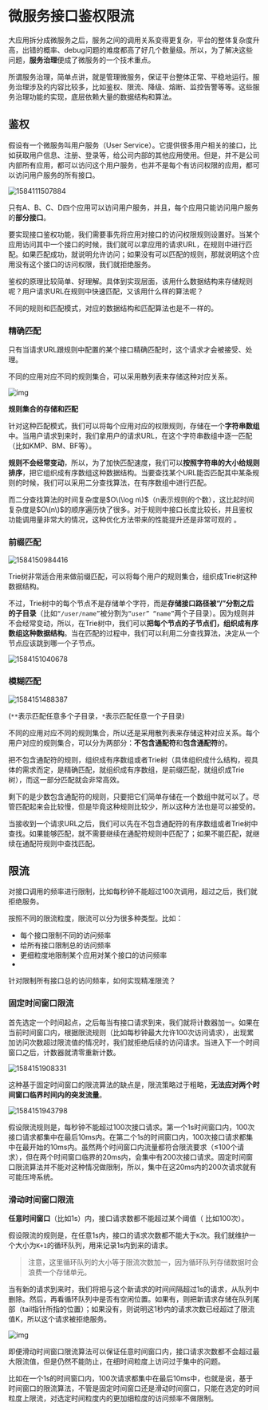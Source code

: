 # 微服务接口鉴权限流

大应用拆分成微服务之后，服务之间的调用关系变得更复杂，平台的整体复杂度升高，出错的概率、debug问题的难度都高了好几个数量级。所以，为了解决这些问题，**服务治理**便成了微服务的一个技术重点。

所谓服务治理，简单点讲，就是管理微服务，保证平台整体正常、平稳地运行。服务治理涉及的内容比较多，比如鉴权、限流、降级、熔断、监控告警等等。这些服务治理功能的实现，底层依赖大量的数据结构和算法。

## 鉴权

假设有一个微服务叫用户服务（User Service）。它提供很多用户相关的接口，比如获取用户信息、注册、登录等，给公司内部的其他应用使用。但是，并不是公司内部所有应用，都可以访问这个用户服务，也并不是每个有访问权限的应用，都可以访问用户服务的所有接口。

![1584111507884](wei-fu-wu-jie-kou-jian-quan-xian-liu.assets/1584111507884.png)

只有A、B、C、D四个应用可以访问用户服务，并且，每个应用只能访问用户服务的**部分接口**。

要实现接口鉴权功能，我们需要事先将应用对接口的访问权限规则设置好。当某个应用访问其中一个接口的时候，我们就可以拿应用的请求URL，在规则中进行匹配。如果匹配成功，就说明允许访问；如果没有可以匹配的规则，那就说明这个应用没有这个接口的访问权限，我们就拒绝服务。

鉴权的原理比较简单、好理解。具体到实现层面，该用什么数据结构来存储规则呢？用户请求URL在规则中快速匹配，又该用什么样的算法呢？

不同的规则和匹配模式，对应的数据结构和匹配算法也是不一样的。

### 精确匹配

只有当请求URL跟规则中配置的某个接口精确匹配时，这个请求才会被接受、处理。

不同的应用对应不同的规则集合，可以采用散列表来存储这种对应关系。

![img](wei-fu-wu-jie-kou-jian-quan-xian-liu.assets/855094-20200120172209012-1520179115.png)

**规则集合的存储和匹配**

针对这种匹配模式，我们可以将每个应用对应的权限规则，存储在一个**字符串数组**中。当用户请求到来时，我们拿用户的请求URL，在这个字符串数组中逐一匹配（比如KMP、BM、BF等）。

**规则不会经常变动**，所以，为了加快匹配速度，我们可以**按照字符串的大小给规则排序**，把它组织成有序数组这种数据结构。当要查找某个URL能否匹配其中某条规则的时候，我们可以采用二分查找算法，在有序数组中进行匹配。

而二分查找算法的时间复杂度是$O\(\log n\)$（n表示规则的个数），这比起时间复杂度是$O\(n\)$的顺序遍历快了很多。对于规则中接口长度比较长，并且鉴权功能调用量非常大的情况，这种优化方法带来的性能提升还是非常可观的 。

### 前缀匹配

![1584150984416](wei-fu-wu-jie-kou-jian-quan-xian-liu.assets/1584150984416.png)

Trie树非常适合用来做前缀匹配，可以将每个用户的规则集合，组织成Trie树这种数据结构。

不过，Trie树中的每个节点不是存储单个字符，而是**存储接口路径被“/”分割之后的子目录**（比如`“/user/name”`被分割为`“user” “name”`两个子目录）。因为规则并不会经常变动，所以，在Trie树中，我们可以**把每个节点的子节点们，组织成有序数组这种数据结构**。当在匹配的过程中，我们可以利用二分查找算法，决定从一个节点应该跳到哪一个子节点。

![1584151040678](wei-fu-wu-jie-kou-jian-quan-xian-liu.assets/1584151040678.png)

### 模糊匹配

![1584151488387](wei-fu-wu-jie-kou-jian-quan-xian-liu.assets/1584151488387.png)

\(`**`表示匹配任意多个子目录，`*`表示匹配任意一个子目录\)

不同的应用对应不同的规则集合，所以还是采用散列表来存储这种对应关系。每个用户对应的规则集合，可以分为两部分：**不包含通配符**和**包含通配符**的。

把不包含通配符的规则，组织成有序数组或者Trie树（具体组织成什么结构，视具体的需求而定，是精确匹配，就组织成有序数组，是前缀匹配，就组织成Trie树），而这一部分匹配就会非常高效。

剩下的是少数包含通配符的规则，只要把它们简单存储在一个数组中就可以了。尽管匹配起来会比较慢，但是毕竟这种规则比较少，所以这种方法也是可以接受的。

当接收到一个请求URL之后，我们可以先在不包含通配符的有序数组或者Trie树中查找。如果能够匹配，就不需要继续在通配符规则中匹配了；如果不能匹配，就继续在通配符规则中查找匹配。

## 限流

对接口调用的频率进行限制，比如每秒钟不能超过100次调用，超过之后，我们就拒绝服务。

按照不同的限流粒度，限流可以分为很多种类型。比如：

* 每个接口限制不同的访问频率
* 给所有接口限制总的访问频率
* 更细粒度地限制某个应用对某个接口的访问频率
* 
针对限制所有接口总的访问频率，如何实现精准限流？

### 固定时间窗口限流

首先选定一个时间起点，之后每当有接口请求到来，我们就将计数器加一。如果在当前时间窗口内，根据限流规则（比如每秒钟最大允许100次访问请求），出现累加访问次数超过限流值的情况时，我们就拒绝后续的访问请求。当进入下一个时间窗口之后，计数器就清零重新计数。

![1584151908331](wei-fu-wu-jie-kou-jian-quan-xian-liu.assets/1584151908331.png)

这种基于固定时间窗口的限流算法的缺点是，限流策略过于粗略，**无法应对两个时间窗口临界时间内的突发流量**。

![1584151943798](wei-fu-wu-jie-kou-jian-quan-xian-liu.assets/1584151943798.png)

假设限流规则是，每秒钟不能超过100次接口请求。第一个1s时间窗口内，100次接口请求都集中在最后10ms内。在第二个1s的时间窗口内，100次接口请求都集中在最开始的10ms内。虽然两个时间窗口内流量都符合限流要求（≤100个请求），但在两个时间窗口临界的20ms内，会集中有200次接口请求。固定时间窗口限流算法并不能对这种情况做限制，所以，集中在这20ms内的200次请求就有可能压垮系统。

### 滑动时间窗口限流

**任意时间窗口**（比如1s）内，接口请求数都不能超过某个阈值（ 比如100次）。

假设限流的规则是，在任意1s内，接口的请求次数都不能大于`K`次。我们就维护一个大小为`K+1`的循环队列，用来记录1s内到来的请求。

> 注意，这里循环队列的大小等于限流次数加一，因为循环队列存储数据时会浪费一个存储单元。

当有新的请求到来时，我们将把与这个新请求的时间间隔超过1s的请求，从队列中删除。然后，再看循环队列中是否有空闲位置。如果有，则把新请求存储在队列尾部（tail指针所指的位置）；如果没有，则说明这1秒内的请求次数已经超过了限流值K，所以这个请求被拒绝服务。

![img](wei-fu-wu-jie-kou-jian-quan-xian-liu.assets/748a2b39a068563d48837677016b8c79.jpg)

即便滑动时间窗口限流算法可以保证任意时间窗口内，接口请求次数都不会超过最大限流值，但是仍然不能防止，在细时间粒度上访问过于集中的问题。

比如在一个1s的时间窗口内，100次请求都集中在最后10ms中，也就是说，基于时间窗口的限流算法，不管是固定时间窗口还是滑动时间窗口，只能在选定的时间粒度上限流，对选定时间粒度内的更加细粒度的访问频率不做限制。

